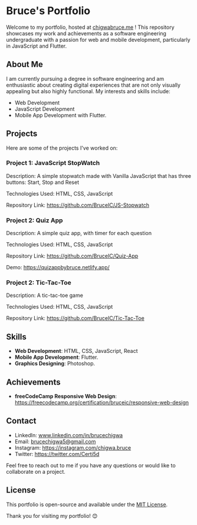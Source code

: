# Bruce's Portfolio

Welcome to my portfolio, hosted at [chigwabruce.me](https://chigwabruce.me/) ! This repository showcases my work and achievements as a software engineering undergraduate with a passion for web and mobile development, particularly in JavaScript and Flutter.

## About Me

I am currently pursuing a degree in software engineering and am enthusiastic about creating digital experiences that are not only visually appealing but also highly functional. My interests and skills include:

- Web Development
- JavaScript Development
- Mobile App Development with Flutter.

## Projects

Here are some of the projects I've worked on:

### Project 1: JavaScript StopWatch

Description: A simple stopwatch made with Vanilla JavaScript that has three buttons: Start, Stop and Reset

Technologies Used: HTML, CSS, JavaScript

Repository Link: https://github.com/BruceIC/JS-Stopwatch

### Project 2: Quiz App

Description: A simple quiz app, with timer for each question

Technologies Used: HTML, CSS, JavaScript

Repository Link: https://github.com/BruceIC/Quiz-App

Demo: https://quizappbybruce.netlify.app/

### Project 2: Tic-Tac-Toe

Description: A tic-tac-toe game

Technologies Used: HTML, CSS, JavaScript

Repository Link: https://github.com/BruceIC/Tic-Tac-Toe

## Skills

- **Web Development**: HTML, CSS, JavaScript, React
- **Mobile App Development**: Flutter.
- **Graphics Designing**: Photoshop.
## Achievements
- **freeCodeCamp Responsive Web Design**: https://freecodecamp.org/certification/bruceic/responsive-web-design
## Contact

- LinkedIn: www.linkedin.com/in/brucechigwa
- Email: brucechigwa5@gmail.com
- Instagram: https://instagram.com/chigwa.bruce
- Twitter: https://twitter.com/Certi5d


Feel free to reach out to me if you have any questions or would like to collaborate on a project.

## License

This portfolio is open-source and available under the [MIT License](LICENSE).

Thank you for visiting my portfolio! 😊

